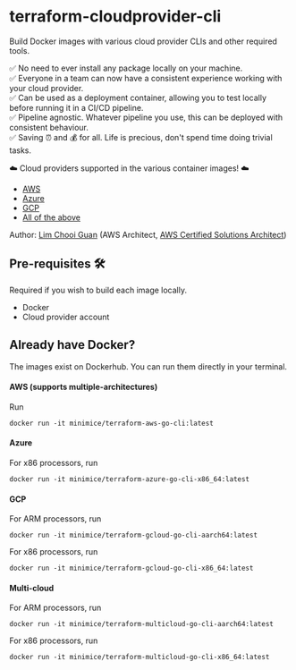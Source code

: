 # terraform-cloudprovider-cli

Build Docker images with various cloud provider CLIs and other required tools.  

✅ No need to ever install any package locally on your machine.  
✅ Everyone in a team can now have a consistent experience working with your cloud provider.  
✅ Can be used as a deployment container, allowing you to test locally before running it in a CI/CD pipeline.  
✅ Pipeline agnostic.  Whatever pipeline you use, this can be deployed with consistent behaviour.  
✅ Saving ⏰  and 💰 for all.  Life is precious, don't spend time doing trivial tasks.  

☁️ Cloud providers supported in the various container images! ☁️

* [AWS](./terraform-aws-go-cli)
* [Azure](./terraform-azure-go-cli)
* [GCP](./terraform-gcloud-go-cli)
* [All of the above](./terraform-multicloud-go-cli)

Author: [Lim Chooi Guan](https://www.linkedin.com/in/cgl88/) (AWS Architect, [AWS Certified Solutions Architect](https://www.credly.com/badges/c54918d6-6370-4099-afa8-122d6d4fa067))

## Pre-requisites 🛠

Required if you wish to build each image locally.

* Docker  
* Cloud provider account 

## Already have Docker?

The images exist on Dockerhub.  You can run them directly in your terminal.

#### AWS (supports multiple-architectures)
Run
```
docker run -it minimice/terraform-aws-go-cli:latest
```
#### Azure
For x86 processors, run
```
docker run -it minimice/terraform-azure-go-cli-x86_64:latest
```
#### GCP
For ARM processors, run
```
docker run -it minimice/terraform-gcloud-go-cli-aarch64:latest
```
For x86 processors, run
```
docker run -it minimice/terraform-gcloud-go-cli-x86_64:latest
```
#### Multi-cloud
For ARM processors, run
```
docker run -it minimice/terraform-multicloud-go-cli-aarch64:latest
```
For x86 processors, run
```
docker run -it minimice/terraform-multicloud-go-cli-x86_64:latest
```